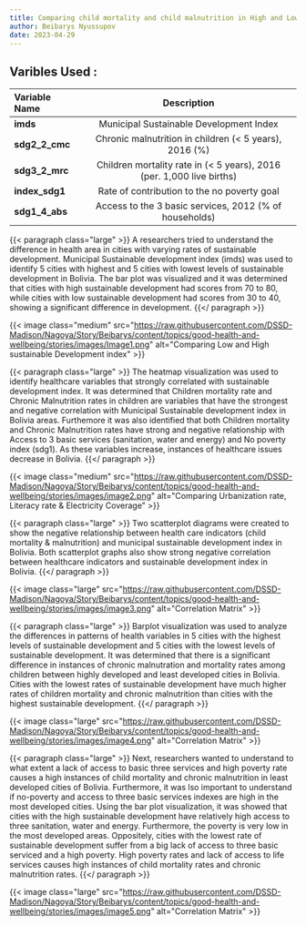 ```yaml
---
title: Comparing child mortality and child malnutrition in High and Low sustainable development areas in Bolivia
author: Beibarys Nyussupov
date: 2023-04-29
---
```


## **Varibles Used :**
| Variable Name | Description |
| :-- | :-: |
| <b>imds</b>|Municipal Sustainable Development Index|
|<b>sdg2_2_cmc</b>|Chronic malnutrition in children (< 5 years), 2016 (%)|
|<b>sdg3_2_mrc</b>|Children mortality rate in (< 5 years), 2016 (per. 1,000 live births)|
|<b>index_sdg1</b>|Rate of contribution to the no poverty goal|
|<b>sdg1_4_abs</b>|Access to the 3 basic services, 2012 (% of households)|


{{< paragraph class="large" >}}
A researchers tried to understand the difference in health area in cities with varying rates of sustainable development. Municipal Sustainable development index (imds) was used to identify 5 cities with highest and 5 cities with lowest levels of sustainable development in Bolivia. The bar plot was visualized and it was determined that cities with high sustainable development had scores from 70 to 80, while cities with low sustainable development had scores from 30 to 40, showing a significant difference in development.
{{</ paragraph >}}


{{< image class="medium" src="https://raw.githubusercontent.com/DSSD-Madison/Nagoya/Story/Beibarys/content/topics/good-health-and-wellbeing/stories/images/Image1.png" alt="Comparing Low and High sustainable Development index" >}}


{{< paragraph class="large" >}}
The heatmap visualization was used to identify healthcare variables that strongly correlated with sustainable development index. It was determined that Children mortality rate and Chronic Malnutrition rates in children are variables that have the strongest and negative correlation with Municipal Sustainable development index in Bolivia areas.
Furthemore it was also identified that both Children mortality and Chronic Malnutrition rates have strong and negative relationship with Access to 3 basic services (sanitation, water and energy) and No poverty index (sdg1). As these variables increase, instances of healthcare issues decrease in Bolivia.
{{</ paragraph >}}


{{< image class="medium" src="https://raw.githubusercontent.com/DSSD-Madison/Nagoya/Story/Beibarys/content/topics/good-health-and-wellbeing/stories/images/image2.png" alt="Comparing Urbanization rate, Literacy rate & Electricity Coverage" >}}

{{< paragraph class="large" >}}
Two scatterplot diagrams were created to show the negative relationship between health care indicators (child mortality & malnutrition) and municipal sustainable development index in Bolivia.
Both scatterplot graphs also show strong negative correlation between healthcare indicators and sustainable development index in Bolivia.
{{</ paragraph >}}



{{< image class="large" src="https://raw.githubusercontent.com/DSSD-Madison/Nagoya/Story/Beibarys/content/topics/good-health-and-wellbeing/stories/images/image3.png" alt="Correlation Matrix" >}}

{{< paragraph class="large" >}}
Barplot visualization was used to analyze the differences in patterns of health variables in 5 cities with the highest levels of sustainable development and 5 cities with the lowest levels of sustainable development. It was determined that there is a significant difference in instances of chronic malnutration and mortality rates among children between highly developed and least developed cities in Bolivia. 
Cities with the lowest rates of sustainable development have much higher rates of children mortality and chronic malnutrition than cities with the highest sustainable development.
{{</ paragraph >}}	

{{< image class="large" src="https://raw.githubusercontent.com/DSSD-Madison/Nagoya/Story/Beibarys/content/topics/good-health-and-wellbeing/stories/images/image4.png" alt="Correlation Matrix" >}}

{{< paragraph class="large" >}}
Next, researchers wanted to understand to what extent a lack of access to basic three services and high poverty rate causes a high instances of child mortality and chronic malnutrition in least developed cities of Bolivia. Furthermore, it was lso important to understand if no-poverty and access to three basic services indexes are high in the most developed cities.
Using the bar plot visualization, it was showed that cities with the high sustainable development have relatively high access to three sanitation, water and energy. Furthermore, the poverty is very low in the most developed areas. Oppositely, cities with the lowest rate of sustainable development suffer from a big lack of access to three basic serviced and a high poverty. High poverty rates and lack of access to life services causes high instances of child mortality rates and chronic malnutrition rates.
{{</ paragraph >}}

{{< image class="large" src="https://raw.githubusercontent.com/DSSD-Madison/Nagoya/Story/Beibarys/content/topics/good-health-and-wellbeing/stories/images/image5.png" alt="Correlation Matrix" >}}